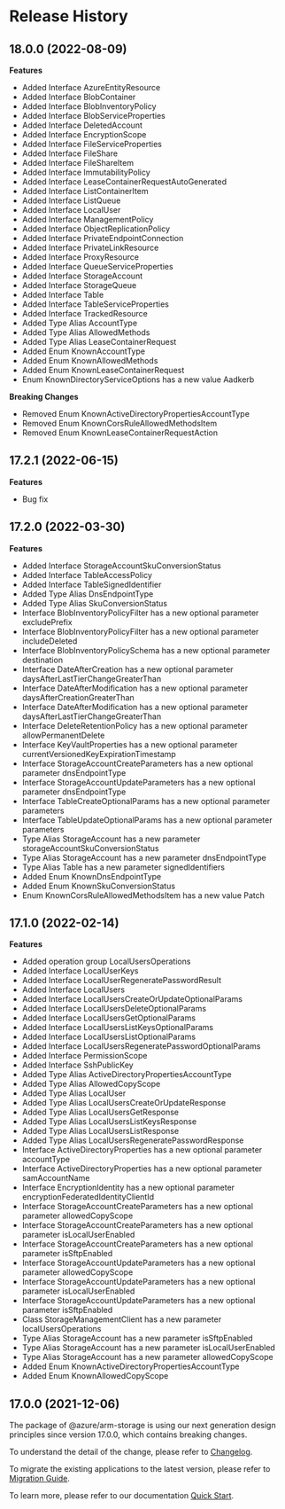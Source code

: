 # Release History
    
## 18.0.0 (2022-08-09)
    
**Features**

  - Added Interface AzureEntityResource
  - Added Interface BlobContainer
  - Added Interface BlobInventoryPolicy
  - Added Interface BlobServiceProperties
  - Added Interface DeletedAccount
  - Added Interface EncryptionScope
  - Added Interface FileServiceProperties
  - Added Interface FileShare
  - Added Interface FileShareItem
  - Added Interface ImmutabilityPolicy
  - Added Interface LeaseContainerRequestAutoGenerated
  - Added Interface ListContainerItem
  - Added Interface ListQueue
  - Added Interface LocalUser
  - Added Interface ManagementPolicy
  - Added Interface ObjectReplicationPolicy
  - Added Interface PrivateEndpointConnection
  - Added Interface PrivateLinkResource
  - Added Interface ProxyResource
  - Added Interface QueueServiceProperties
  - Added Interface StorageAccount
  - Added Interface StorageQueue
  - Added Interface Table
  - Added Interface TableServiceProperties
  - Added Interface TrackedResource
  - Added Type Alias AccountType
  - Added Type Alias AllowedMethods
  - Added Type Alias LeaseContainerRequest
  - Added Enum KnownAccountType
  - Added Enum KnownAllowedMethods
  - Added Enum KnownLeaseContainerRequest
  - Enum KnownDirectoryServiceOptions has a new value Aadkerb

**Breaking Changes**

  - Removed Enum KnownActiveDirectoryPropertiesAccountType
  - Removed Enum KnownCorsRuleAllowedMethodsItem
  - Removed Enum KnownLeaseContainerRequestAction
    
## 17.2.1 (2022-06-15)

**Features**

- Bug fix

## 17.2.0 (2022-03-30)

**Features**

- Added Interface StorageAccountSkuConversionStatus
- Added Interface TableAccessPolicy
- Added Interface TableSignedIdentifier
- Added Type Alias DnsEndpointType
- Added Type Alias SkuConversionStatus
- Interface BlobInventoryPolicyFilter has a new optional parameter excludePrefix
- Interface BlobInventoryPolicyFilter has a new optional parameter includeDeleted
- Interface BlobInventoryPolicySchema has a new optional parameter destination
- Interface DateAfterCreation has a new optional parameter daysAfterLastTierChangeGreaterThan
- Interface DateAfterModification has a new optional parameter daysAfterCreationGreaterThan
- Interface DateAfterModification has a new optional parameter daysAfterLastTierChangeGreaterThan
- Interface DeleteRetentionPolicy has a new optional parameter allowPermanentDelete
- Interface KeyVaultProperties has a new optional parameter currentVersionedKeyExpirationTimestamp
- Interface StorageAccountCreateParameters has a new optional parameter dnsEndpointType
- Interface StorageAccountUpdateParameters has a new optional parameter dnsEndpointType
- Interface TableCreateOptionalParams has a new optional parameter parameters
- Interface TableUpdateOptionalParams has a new optional parameter parameters
- Type Alias StorageAccount has a new parameter storageAccountSkuConversionStatus
- Type Alias StorageAccount has a new parameter dnsEndpointType
- Type Alias Table has a new parameter signedIdentifiers
- Added Enum KnownDnsEndpointType
- Added Enum KnownSkuConversionStatus
- Enum KnownCorsRuleAllowedMethodsItem has a new value Patch

## 17.1.0 (2022-02-14)

**Features**

- Added operation group LocalUsersOperations
- Added Interface LocalUserKeys
- Added Interface LocalUserRegeneratePasswordResult
- Added Interface LocalUsers
- Added Interface LocalUsersCreateOrUpdateOptionalParams
- Added Interface LocalUsersDeleteOptionalParams
- Added Interface LocalUsersGetOptionalParams
- Added Interface LocalUsersListKeysOptionalParams
- Added Interface LocalUsersListOptionalParams
- Added Interface LocalUsersRegeneratePasswordOptionalParams
- Added Interface PermissionScope
- Added Interface SshPublicKey
- Added Type Alias ActiveDirectoryPropertiesAccountType
- Added Type Alias AllowedCopyScope
- Added Type Alias LocalUser
- Added Type Alias LocalUsersCreateOrUpdateResponse
- Added Type Alias LocalUsersGetResponse
- Added Type Alias LocalUsersListKeysResponse
- Added Type Alias LocalUsersListResponse
- Added Type Alias LocalUsersRegeneratePasswordResponse
- Interface ActiveDirectoryProperties has a new optional parameter accountType
- Interface ActiveDirectoryProperties has a new optional parameter samAccountName
- Interface EncryptionIdentity has a new optional parameter encryptionFederatedIdentityClientId
- Interface StorageAccountCreateParameters has a new optional parameter allowedCopyScope
- Interface StorageAccountCreateParameters has a new optional parameter isLocalUserEnabled
- Interface StorageAccountCreateParameters has a new optional parameter isSftpEnabled
- Interface StorageAccountUpdateParameters has a new optional parameter allowedCopyScope
- Interface StorageAccountUpdateParameters has a new optional parameter isLocalUserEnabled
- Interface StorageAccountUpdateParameters has a new optional parameter isSftpEnabled
- Class StorageManagementClient has a new parameter localUsersOperations
- Type Alias StorageAccount has a new parameter isSftpEnabled
- Type Alias StorageAccount has a new parameter isLocalUserEnabled
- Type Alias StorageAccount has a new parameter allowedCopyScope
- Added Enum KnownActiveDirectoryPropertiesAccountType
- Added Enum KnownAllowedCopyScope

## 17.0.0 (2021-12-06)

The package of @azure/arm-storage is using our next generation design principles since version 17.0.0, which contains breaking changes.

To understand the detail of the change, please refer to [Changelog](https://aka.ms/js-track2-changelog).

To migrate the existing applications to the latest version, please refer to [Migration Guide](https://aka.ms/js-track2-migration-guide).

To learn more, please refer to our documentation [Quick Start](https://aka.ms/js-track2-quickstart).
